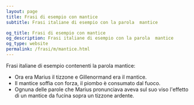 ```yaml
---
layout: page
title: Frasi di esempio con mantice 
subtitle: Frasi italiane di esempio con la parola  mantice

og_title: Frasi di esempio con mantice 
og_description: Frasi italiane di esempio con la parola  mantice
og_type: website
permalink: /frasi/m/mantice.html
---
```


Frasi italiane di esempio contenenti la parola mantice:


- Ora era Marius il tizzone e Gillenormand era il mantice.
- Il mantice soffia con forza, il piombo è consumato dal fuoco.
- Ognuna delle parole che Marius pronunciava aveva sul suo viso l'effetto di un mantice da fucina sopra un tizzone ardente.
